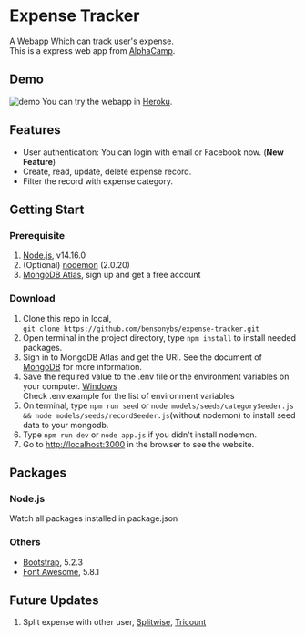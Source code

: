 # Expense Tracker
A Webapp Which can track user's expense.   
This is a express web app from [AlphaCamp](https://tw.alphacamp.co/).   
## Demo
![demo](/public/image/demo.png)
You can try the webapp in [Heroku](https://whispering-eyrie-79632.herokuapp.com).
## Features
- User authentication: You can login with email or Facebook now. (**New Feature**)
- Create, read, update, delete expense record.
- Filter the record with expense category.
## Getting Start
### Prerequisite
1. [Node.js](https://nodejs.org/en/), v14.16.0
2. (Optional) [nodemon](https://www.npmjs.com/package/nodemon) (2.0.20)
3. [MongoDB Atlas](https://www.mongodb.com/), sign up and get a free account
### Download
1. Clone this repo in local,   
   `git clone https://github.com/bensonybs/expense-tracker.git`
2. Open terminal in the project directory, type `npm install` to install needed packages.
3. Sign in to MongoDB Atlas and get the URI. 
   See the document of [MongoDB](https://www.mongodb.com/docs/atlas/getting-started/) for more information.
4. Save the required value to the .env file or the environment variables on your computer.
    [Windows](https://docs.oracle.com/en/database/oracle/machine-learning/oml4r/1.5.1/oread/creating-and-modifying-environment-variables-on-windows.html)   
    Check .env.example for the list of environment variables
5. On terminal, type `npm run seed` or `node models/seeds/categorySeeder.js && node models/seeds/recordSeeder.js`(without nodemon) to install seed data to your mongodb.
6. Type `npm run dev` or `node app.js` if you didn't install nodemon.
7. Go to [http://localhost:3000](http://localhost:3000) in the browser to see the website. 

## Packages
### Node.js
Watch all packages installed in package.json
### Others
- [Bootstrap](https://getbootstrap.com/), 5.2.3
- [Font Awesome](https://fontawesome.com/), 5.8.1

## Future Updates
1. Split expense with other user, [Splitwise](https://www.splitwise.com/), [Tricount](https://www.tricount.com/)